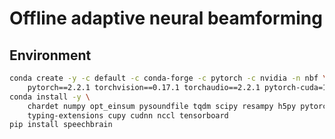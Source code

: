 # Offline adaptive neural beamforming 

## Environment
```bash
conda create -y -c default -c conda-forge -c pytorch -c nvidia -n nbf \
	pytorch==2.2.1 torchvision==0.17.1 torchaudio==2.2.1 pytorch-cuda=12.1
conda install -y \
	chardet numpy opt_einsum pysoundfile tqdm scipy resampy h5py pytorch-lightning \
	typing-extensions cupy cudnn nccl tensorboard 
pip install speechbrain 
```
